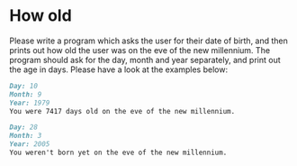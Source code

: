 
# How old

Please write a program which asks the user for their date of birth, and then prints out how old the user was on the eve of the new millennium. The program should ask for the day, month and year separately, and print out the age in days. Please have a look at the examples below:

```markdown
Day: 10
Month: 9
Year: 1979
You were 7417 days old on the eve of the new millennium.
```

```markdown
Day: 28
Month: 3
Year: 2005
You weren't born yet on the eve of the new millennium.
```
